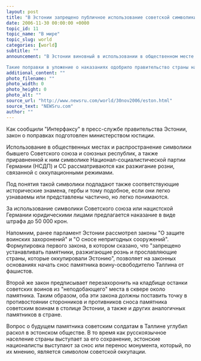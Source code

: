 ```yaml
---
layout: post
title: "В Эстонии запрещено публичное использование советской символики"
date: 2006-11-30 00:00:00 +0000
topic_id: 11
topic_name: "В мире"
topic_slug: world
categories: [world]
subtitle: ""
announcement: "В Эстонии виновный в использовании в общественном месте советской символики может быть приговорен к тюремному заключению до трех лет.

Такие поправки в уложение о наказаниях одобрило правительство страны на заседании 30 ноября. После этого решение было направлено на окончательное принятие в парламент."
additional_content: ""
photo_filename: ""
photo_width: 0
photo_height: 0
photo_alt: ""
source_url: "http://www.newsru.com/world/30nov2006/eston.html"
source_text: "NEWSru.com"
author: ""
---
```

Как сообщили "Интерфаксу" в пресс-службе правительства Эстонии, закон о поправках подготовлен министерством юстиции.

Использование в общественных местах и распространение символики бывшего Советского союза и союзных республик, а также приравненной к ним символике Национал-социалистической партии Германии (НСДП) и СС рассматриваются как разжигание розни, связанной с оккупационными режимами.

Под понятия такой символики подпадают также соответствующие исторические знамена, гербы и тому подобное, если они легко узнаваемы или представлены частично, но легко понимаются.

За использование символики Советского союза или нацистской Германии юридическими лицами предлагается наказание в виде штрафа до 50 000 крон.

Напомним, ранее парламент Эстонии рассмотрел законы "О защите воинских захоронений" и "О сносе непригодных сооружений". Формулировка первого закона, в котором сказано, что "запрещено устанавливать памятники, разжигающие рознь и прославляющие страны, которые оккупировали Эстонию", позволяет на законных основаниях начать снос памятника воину-освободителю Таллина от фашистов.

Второй же закон предписывает перезахоронить на кладбище останки советских воинов из "неподобающего" места в сквере около памятника. Таким образом, оба эти закона должны поставить точку в противостоянии сторонников и противников сноса памятника советским воинам в столице Эстонии, а также и других аналогичных памятников в стране.

Вопрос о будущем памятника советским солдатам в Таллине углубил раскол в эстонском обществе. В то время как русскоязычное население страны выступает за его сохранение, эстонские националисты выступают за снос или перенос монумента, который, по их мнению, является символом советской оккупации.
